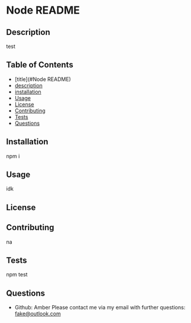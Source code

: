 # Node README
  
  ## Description
   test
  ## Table of Contents
  - [title](#Node README)
  - [description](#description)
  - [installation](#installation)
  - [Usage](#Usage)
  - [License](#License)
  - [Contributing](#Contributing)
  - [Tests](#Tests)
  - [Questions](#Questions)
  ## Installation
  npm i
  ## Usage
  idk
  ## License
  
  ## Contributing 
  na
  ## Tests
  npm test
  ## Questions
  - Github: Amber 
  Please contact me via my email with further questions: fake@outlook.com
  
